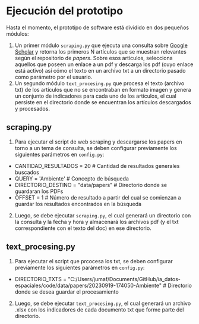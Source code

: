# Ejecución del prototipo

Hasta el momento, el prototipo de software está dividido en dos pequeños módulos:
1. Un primer módulo `scraping.py` que ejecuta una consulta sobre [Google Scholar](https://scholar.google.com/) y retorna los primeros N artículos que se muestran relevantes según el repositorio de _papers_. Sobre esos artículos, selecciona aquellos que poseen un enlace a un pdf y descarga los pdf (cuyo enlace está activo) así cómo el texto en un archivo txt a un directorio pasado como parámetro por el usuario.
2. Un segundo módulo `text_procesing.py` que procesa el texto (archivo txt) de los artículos que no se encontraban en formato imagen y genera un conjunto de indicadores para cada uno de los artículos, el cual persiste en el directorio donde se encuentran los artículos descargados y procesados.

## scraping.py

1. Para ejecutar el script de web scraping y descargarse los papers en torno a un tema de consulta, se deben configurar previamente los siguientes parámetros en `config.py`:
- CANTIDAD_RESULTADOS = 20 # Cantidad de resultados generales buscados
- QUERY = 'Ambiente' # Concepto de búsqueda
- DIRECTORIO_DESTINO = "data/papers" # Directorio donde se guardaran los PDFs
- OFFSET = 1 # Número de resultado a partir del cual se comienzan a guardar los resultados encontrados en la búsqueda
2. Luego, se debe ejecutar `scraping.py`, el cual generará un directorio con la consulta y la fecha y hora y almacenará los archivos pdf (y el txt correspondiente con el texto del doc) en ese directorio.

## text_procesing.py

1. Para ejecutar el script que prcocesa los txt, se deben configurar previamente los siguientes parámetros en `config.py`:
- DIRECTORIO_TXTS = "C:/Users/jumaf/Documents/GitHub/ia_datos-espaciales/code/data/papers/20230919-174050-Ambiente" # Directorio donde se desea guardar el procesamiento
2. Luego, se debe ejecutar `text_procesing.py`, el cual generará un archivo .xlsx con los indicadores de cada documento txt que forme parte del directorio.
